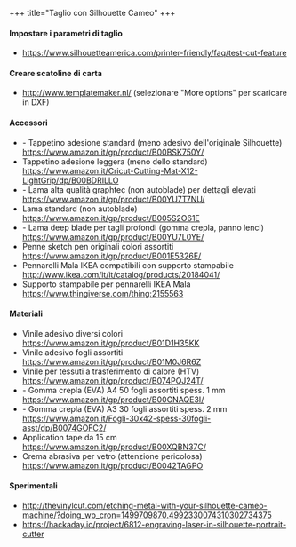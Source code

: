 +++
title="Taglio con Silhouette Cameo"
+++
#### Impostare i parametri di taglio

-   <https://www.silhouetteamerica.com/printer-friendly/faq/test-cut-feature>

#### Creare scatoline di carta

-   <http://www.templatemaker.nl/> (selezionare \"More options\" per
    scaricare in DXF)

#### Accessori

-   \- Tappetino adesione standard (meno adesivo dell\'originale
    Silhouette) <https://www.amazon.it/gp/product/B00BSK750Y/>
-   Tappetino adesione leggera (meno dello standard)
    <https://www.amazon.it/Cricut-Cutting-Mat-X12-LightGrip/dp/B00BDRILLO>
-   \- Lama alta qualità graphtec (non autoblade) per dettagli elevati
    <https://www.amazon.it/gp/product/B00YU7T7NU/>
-   Lama standard (non autoblade)
    <https://www.amazon.it/gp/product/B005S2O61E>
-   \- Lama deep blade per tagli profondi (gomma crepla, panno lenci)
    <https://www.amazon.it/gp/product/B00YU7L0YE/>
-   Penne sketch pen originali colori assortiti
    <https://www.amazon.it/gp/product/B001E5326E/>
-   Pennarelli Mala IKEA compatibili con supporto stampabile
    <http://www.ikea.com/it/it/catalog/products/20184041/>
-   Supporto stampabile per pennarelli IKEA Mala
    <https://www.thingiverse.com/thing:2155563>

#### Materiali

-   Vinile adesivo diversi colori
    <https://www.amazon.it/gp/product/B01D1H35KK>
-   Vinile adesivo fogli assortiti
    <https://www.amazon.it/gp/product/B01M0J6R6Z>
-   Vinile per tessuti a trasferimento di calore (HTV)
    <https://www.amazon.it/gp/product/B074PQJ24T/>
-   \- Gomma crepla (EVA) A4 50 fogli assortiti spess. 1 mm
    <https://www.amazon.it/gp/product/B00GNAQE3I/>
-   \- Gomma crepla (EVA) A3 30 fogli assortiti spess. 2 mm
    <https://www.amazon.it/Fogli-30x42-spess-30fogli-asst/dp/B0074GOFC2/>
-   Application tape da 15 cm
    <https://www.amazon.it/gp/product/B00XQBN37C/>
-   Crema abrasiva per vetro (attenzione pericolosa)
    <https://www.amazon.it/gp/product/B0042TAGPO>

#### Sperimentali

-   <http://thevinylcut.com/etching-metal-with-your-silhouette-cameo-machine/?doing_wp_cron=1499709870.4992330074310302734375>
-   <https://hackaday.io/project/6812-engraving-laser-in-silhouette-portrait-cutter>
